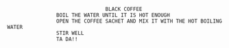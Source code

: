                                     BLACK COFFEE 
                    BOIL THE WATER UNTIL IT IS HOT ENOUGH
                    OPEN THE COFFEE SACHET AND MIX IT WITH THE HOT BOILING WATER
                    STIR WELL                
                    TA DA!!